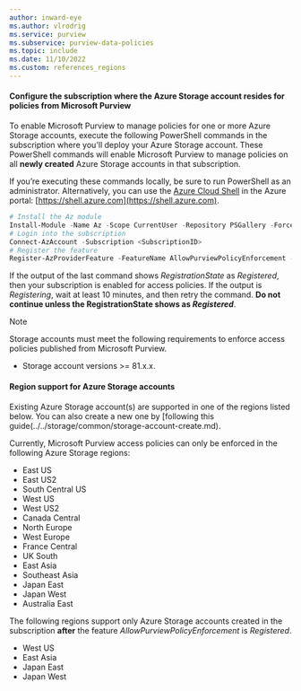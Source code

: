 ```yaml
---
author: inward-eye
ms.author: vlrodrig
ms.service: purview
ms.subservice: purview-data-policies
ms.topic: include
ms.date: 11/10/2022
ms.custom: references_regions
---
```


#### Configure the subscription where the Azure Storage account resides for policies from Microsoft Purview
To enable Microsoft Purview to manage policies for one or more Azure Storage accounts, execute the following PowerShell commands in the subscription where you'll deploy your Azure Storage account. These PowerShell commands will enable Microsoft Purview to manage policies on all **newly created** Azure Storage accounts in that subscription.

If you’re executing these commands locally, be sure to run PowerShell as an administrator.
Alternatively, you can use the [Azure Cloud Shell](../../cloud-shell/overview.md) in the Azure portal: [https://shell.azure.com](https://shell.azure.com).

```powershell
# Install the Az module
Install-Module -Name Az -Scope CurrentUser -Repository PSGallery -Force
# Login into the subscription
Connect-AzAccount -Subscription <SubscriptionID>
# Register the feature
Register-AzProviderFeature -FeatureName AllowPurviewPolicyEnforcement -ProviderNamespace Microsoft.Storage
```

If the output of the last command shows *RegistrationState* as *Registered*, then your subscription is enabled for access policies.
If the output is *Registering*, wait at least 10 minutes, and then retry the command. **Do not continue unless the RegistrationState shows as *Registered***.

>[!NOTE]
> Storage accounts must meet the following requirements to enforce access policies published from Microsoft Purview.
> - Storage account versions >= 81.x.x.

#### Region support for Azure Storage accounts
Existing Azure Storage account(s) are supported in one of the regions listed below. You can also create a new one by [following this guide(../../storage/common/storage-account-create.md).

Currently, Microsoft Purview access policies can only be enforced in the following Azure Storage regions:
- East US
- East US2
- South Central US
- West US
- West US2
- Canada Central
- North Europe
- West Europe
- France Central
- UK South
- East Asia
- Southeast Asia
- Japan East
- Japan West
- Australia East

The following regions support only Azure Storage accounts created in the subscription **after** the feature *AllowPurviewPolicyEnforcement* is *Registered*.
- West US
- East Asia
- Japan East
- Japan West
